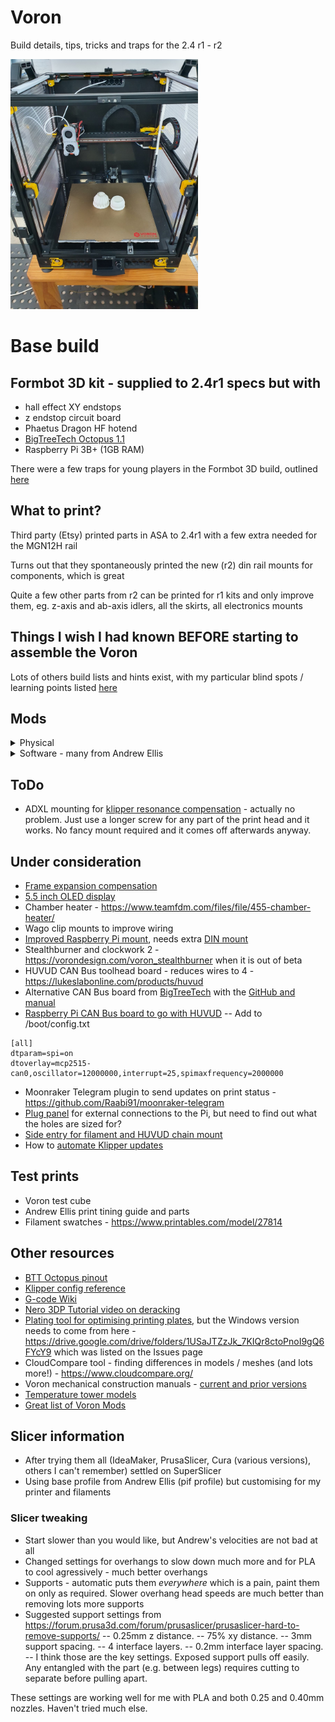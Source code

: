 # Voron
Build details, tips, tricks and traps for the 2.4 r1 - r2

<img src="/images/20220413_200053.jpg" width="300">

# Base build
## Formbot 3D kit - supplied to 2.4r1 specs but with
- hall effect XY endstops
- z endstop circuit board
- Phaetus Dragon HF hotend
- [BigTreeTech Octopus 1.1](https://www.biqu.equipment/products/bigtreetech-octopus-v1-1)
- Raspberry Pi 3B+ (1GB RAM)

There were a few traps for young players in the Formbot 3D build, outlined [here](https://github.com/IconoclastXYZ/Voron/blob/main/articles/formbot_build.md)

## What to print?
Third party (Etsy) printed parts in ASA to 2.4r1 with a few extra needed for the MGN12H rail

Turns out that they spontaneously printed the new (r2) din rail mounts for components, which is great

Quite a few other parts from r2 can be printed for r1 kits and only improve them, eg. z-axis and ab-axis idlers, all the skirts, all electronics mounts

## Things I wish I had known BEFORE starting to assemble the Voron
Lots of others build lists and hints exist, with my particular blind spots / learning points listed [here](https://github.com/IconoclastXYZ/Voron/blob/main/articles/build_lessons.md)
  
## Mods
<details>
  <summary>Physical</summary>
  
  - [Klicky mod](https://github.com/jlas1/Klicky-Probe) instead of Omron induction sensor 
  - [Purge bucket and brush](https://github.com/VoronDesign/VoronUsers/tree/master/printer_mods/edwardyeeks/Decontaminator_Purge_Bucket_&_Nozzle_Scrubber) but also print the individual sheetstop and it is easy to get your magnetic print plate in the right place every time
  - MGN12H single X rail with reprinted parts to suit
  - Polycarbonate twinwall (8mm) side and top panels (much better insulation than 3mm acrylic) - details [here]( https://github.com/IconoclastXYZ/Voron/blob/main/articles/insulation.md)
  - [Quick removable side / top panel latches](https://github.com/richardjm/voron-parts/tree/main/voron-2.4/FilamentLatch)
  - [Removeable front hinges](https://github.com/VoronDesign/VoronUsers/tree/master/printer_mods/ElPoPo/RemovableDoors) - but use the old engineering trick of a longer screw in the bottom hinge so that they are much easier to get back on
  - [Z chain guide mounted chamber thermistor](https://github.com/VoronDesign/VoronUsers/tree/master/printer_mods/jeoje/Z_Chain_Guide_Thermistor_Mount)
  - [Deck support clips](https://github.com/VoronDesign/Voron-2/blob/Voron2.4/STLs/Panel_Mounting/deck_support_4mm_x8.stl)
  - [Rear chamber camera mount](https://3dmixers.com/m/181820-voron-24-camera-mount) with [DFRobot USB 1080p camera](https://core-electronics.com.au/raspberry-pi-wide-angle-camera-module-seeed-studio.html)
  - [Sturdy handles](https://github.com/VoronDesign/VoronUsers/tree/master/printer_mods/jeoje/Sturdy_Handles)
  - [Z axis tension mod from Edward Yeeks](https://github.com/edwardyeeks/VoronUsers/tree/master/printer_mods/edwardyeeks/V2.4_z_drive_motor_tensioner_mod)
  - [Matching skirts with power inlet and filter from Trident design](https://github.com/VoronDesign/VoronUsers/tree/master/printer_mods/edwardyeeks/Tridentified_V2.4_Power_Inlet)
  - [Heating bed insulation](https://www.carbuilders.com.au/peel-stick-heat-shield)
  - [Raspberry Pi cooling fan](https://core-electronics.com.au/pimoroni-fan-shim-for-raspberry-pi.html)
  - LED strip lighting - [stuck to bars](https://www.thingiverse.com/thing:4933314/files)
  - With [cable cover for top end of Z belts](https://github.com/VoronDesign/VoronUsers/tree/master/printer_mods/samwiseg0/corner_cable_hide)
  - [Cable cover for the bottom of the z belt](https://github.com/VoronDesign/VoronUsers/tree/master/printer_mods/Akio/cable_routing_z_belt_cover) or https://www.printables.com/model/84736-z-belt-cover-a-for-voron-24
  - [Better cooling head, ABBN 30](https://github.com/VoronDesign/VoronUsers/tree/master/printer_mods/Badnoob/AB-BN)
  - [Gantry backing bars](https://github.com/tanaes/whopping_Voron_mods/tree/main/extrusion_backers) to stop bimetallic strip effect and warping, purchased on [AliExpress](https://www.aliexpress.com/item/1005003779041015.html?spm=a2g0o.order_list.0.0.21ef180202r18o), also need new [XY chain riser](https://github.com/tanaes/whopping_Voron_mods/blob/main/extrusion_backers/STLs/XY_cable_chain_bridge-3hole-3mm_backer.stl) or some washers 
  - [Pin mod for gantry](https://github.com/VoronDesign/VoronUsers/tree/master/printer_mods/hartk1213/Voron2.4_Trident_Pins_Mod) - but just did the xy for now
  - [Replace front z idlers with Rama design](https://github.com/Ramalama2/Voron-2-Mods/tree/main/Front_Idlers) but could have used the new design from [2.4r2](https://github.com/VoronDesign/Voron-2/tree/Voron2.4/STLs/Gantry/Front_Idlers)
  - Change Z mount to use [spherical bearings](https://github.com/VoronDesign/VoronUsers/tree/master/printer_mods/hartk1213/Voron2.4_GE5C), tried IGUS, but too much stiction so using metal ones. Could have used nylock nuts (per Andrew Ellis) - now there is no friction on z-adjust. Checked the original parts and they had significant wear / catch marks!
</details>
  
<details>
  <summary>Software - many from Andrew Ellis</summary>
  
  - lcd_tweaks.cfg
  - z_calibration.cfg using Klicky probe - https://github.com/protoloft/klipper_z_calibration#command-calibrate_z
  - Github autocommit
  - Mainsail [timelapse.cfg](https://github.com/mainsail-crew/moonraker-timelapse)
  - Fan control for Octopus - temperature controlled
  - Fan control for exhaust fan - keeps more stable chamber temp
</details>

## ToDo
- ADXL mounting for [klipper resonance compensation](https://www.klipper3d.org/Measuring_Resonances.html) - actually no problem. Just use a longer screw for any part of the print head and it works. No fancy mount required and it comes off afterwards anyway.
  
## Under consideration
- [Frame expansion compensation](https://github.com/alchemyEngine/klipper_frame_expansion_comp)
- [5.5 inch OLED display](https://github.com/VoronDesign/VoronUsers/tree/master/printer_mods/sttts/Waveshare-5.5-inch-HDMI-AMOLED)
- Chamber heater - https://www.teamfdm.com/files/file/455-chamber-heater/
- Wago clip mounts to improve wiring
- [Improved Raspberry Pi mount](https://github.com/MotorDynamicsLab/LDOVoron2/blob/main/STLs/beefy_raspberry_bracket.stl), needs extra [DIN mount](https://github.com/VoronDesign/Voron-2/blob/Voron2.4/STLs/Electronics_Bay/pcb_din_clip_x3.stl)
- Stealthburner and clockwork 2 - https://vorondesign.com/voron_stealthburner when it is out of beta
- HUVUD CAN Bus toolhead board - reduces wires to 4 - https://lukeslabonline.com/products/huvud
- Alternative CAN Bus board from [BigTreeTech](https://www.aliexpress.com/item/1005004243374113.html) with the [GitHub and manual](https://github.com/bigtreetech/EBB/tree/master/EBB%20CAN%20V1.0%20(STM32F072))
- [Raspberry Pi CAN Bus board to go with HUVUD](https://learn.sb-components.co.uk/RS485-CAN-HAT)
-- Add to /boot/config.txt
```
[all]
dtparam=spi=on
dtoverlay=mcp2515-can0,oscillator=12000000,interrupt=25,spimaxfrequency=2000000
```
- Moonraker Telegram plugin to send updates on print status - https://github.com/Raabi91/moonraker-telegram
- [Plug panel](https://github.com/tanaes/whopping_Voron_mods/blob/main/side_skirts/STLs/side_skirt-plug_panel-350.stl) for external connections to the Pi, but need to find out what the holes are sized for?
- [Side entry for filament and HUVUD chain mount](https://github.com/VoronDesign/VoronUsers/tree/master/printer_mods/120decibell)
- How to [automate Klipper updates](https://docs.vorondesign.com/community/howto/drachenkatze/automating_klipper_mcu_updates.html)
  
## Test prints
- Voron test cube
- Andrew Ellis print tining guide and parts
- Filament swatches - https://www.printables.com/model/27814

## Other resources
- [BTT Octopus pinout](https://github.com/VoronDesign/VoronUsers/tree/master/firmware_configurations/klipper/revnull/btt_octopus_pins)
- [Klipper config reference](https://www.klipper3d.org/Overview.html)
- [G-code Wiki](https://reprap.org/wiki/G-code)
- [Nero 3DP Tutorial video on deracking](https://www.youtube.com/watch?v=cOn6u9kXvy0)
- [Plating tool for optimising printing plates](https://github.com/Rhoban/Plater), but the Windows version needs to come from here - https://drive.google.com/drive/folders/1USaJTZzJk_7KIQr8ctoPnoI9gQ6FYcY9 which was listed on the Issues page
- CloudCompare tool - finding differences in models / meshes (and lots more!) - https://www.cloudcompare.org/
- Voron mechanical construction manuals - [current and prior versions](https://docs.vorondesign.com/build/mechanical/#v2)
- [Temperature tower models](https://www.thingiverse.com/thing:2729076)
- [Great list of Voron Mods](https://github.com/Amarpal89/VoronUsers/tree/master/printer_mods)

## Slicer information
- After trying them all (IdeaMaker, PrusaSlicer, Cura (various versions), others I can't remember) settled on SuperSlicer
- Using base profile from Andrew Ellis (pif profile) but customising for my printer and filaments

### Slicer tweaking
- Start slower than you would like, but Andrew's velocities are not bad at all
- Changed settings for overhangs to slow down much more and for PLA to cool agressively - much better overhangs
- Supports - automatic puts them *everywhere* which is a pain, paint them on only as required. Slower overhang head speeds are much better than removing lots more supports
- Suggested support settings from https://forum.prusa3d.com/forum/prusaslicer/prusaslicer-hard-to-remove-supports/
-- 0.25mm z distance.
-- 75% xy distance.
-- 3mm support spacing.
-- 4 interface layers.
-- 0.2mm interface layer spacing.
-- I think those are the key settings. Exposed support pulls off easily. Any entangled with the part (e.g. between legs) requires cutting to separate before pulling apart. 

These settings are working well for me with PLA and both 0.25 and 0.40mm nozzles. Haven't tried much else.

